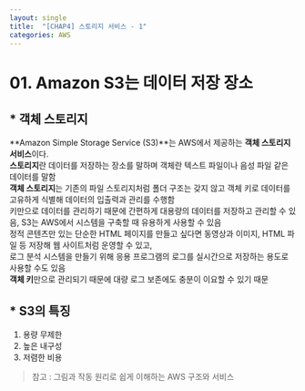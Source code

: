 ```yaml
---
layout: single
title:  "[CHAP4] 스토리지 서비스 - 1"
categories: AWS
---
```


# 01. Amazon S3는 데이터 저장 장소

## * 객체 스토리지  

**Amazon Simple Storage Service (S3)**는 AWS에서 제공하는 **객체 스토리지 서비스**이다.  
**스토리지**란 데이터를 저장하는 장소를 말하며 객체란 텍스트 파일이나 음성 파일 같은 데이터를 말함  
**객체 스토리지**는 기존의 파일 스토리지처럼 폴더 구조는 갖지 않고 객체 키로 데이터를 고유하게 식별해 데이터의 입출력과 관리를 수행함  
키만으로 데이터를 관리하기 때문에 간편하게 대용량의 데이터를 저장하고 관리할 수 있음, S3는 AWS에서 시스템을 구축할 때 유용하게 사용할 수 있음  
정적 콘텐츠만 있는 단순한 HTML 페이지를 만들고 싶다면 동영상과 이미지, HTML 파일 등 저장해 웹 사이트처럼 운영할 수 있고,  
로그 분석 시스템을 만들기 위해 응용 프로그램의 로그를 실시간으로 저장하는 용도로 사용할 수도 있음  
**객체 키**만으로 관리되기 때문에 대량 로그 보존에도 충분이 이요할 수 있기 때문  


## * S3의 특징

1. 용량 무제한
2. 높은 내구성
3. 저렴한 비용



> 참고 : 그림과 작동 원리로 쉽게 이해하는 AWS 구조와 서비스